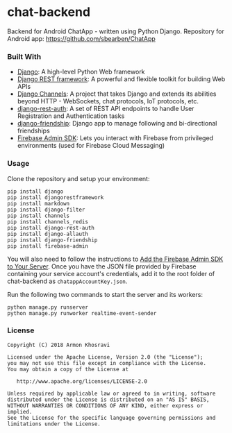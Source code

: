 # chat-backend
Backend for Android ChatApp - written using Python Django. Repository for Android app: https://github.com/sbearben/ChatApp

### Built With
* [Django](https://www.djangoproject.com/): A high-level Python Web framework
* [Django REST framework](https://www.django-rest-framework.org/): A powerful and flexible toolkit for building Web APIs
* [Django Channels](https://channels.readthedocs.io/en/latest/): A project that takes Django and extends its abilities beyond HTTP - WebSockets, chat protocols, IoT protocols, etc.
* [django-rest-auth](https://django-rest-auth.readthedocs.io/en/latest/): A set of REST API endpoints to handle User Registration and Authentication tasks
* [django-friendship](https://github.com/revsys/django-friendship): Django app to manage following and bi-directional friendships
* [Firebase Admin SDK](https://firebase.google.com/docs/admin/setup): Lets you interact with Firebase from privileged environments (used for Firebase Cloud Messaging)

### Usage

Clone the repository and setup your environment:

```
pip install django
pip install djangorestframework
pip install markdown
pip install django-filter
pip install channels
pip install channels_redis
pip install django-rest-auth
pip install django-allauth
pip install django-friendship
pip install firebase-admin
```

You will also need to follow the instructions to [Add the Firebase Admin SDK to Your Server](https://firebase.google.com/docs/admin/setup).
Once you have the JSON file provided by Firebase containing your service account's credentials, add it to the root folder of chat-backend as `chatappAccountKey.json`.

Run the following two commands to start the server and its workers:

```
python manage.py runserver
python manage.py runworker realtime-event-sender
```

### License
    Copyright (C) 2018 Armon Khosravi

    Licensed under the Apache License, Version 2.0 (the "License");
    you may not use this file except in compliance with the License.
    You may obtain a copy of the License at

       http://www.apache.org/licenses/LICENSE-2.0

    Unless required by applicable law or agreed to in writing, software
    distributed under the License is distributed on an "AS IS" BASIS,
    WITHOUT WARRANTIES OR CONDITIONS OF ANY KIND, either express or implied.
    See the License for the specific language governing permissions and
    limitations under the License. 

